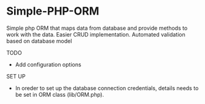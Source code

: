 Simple-PHP-ORM
==============

Simple php ORM that maps data from database and provide methods to work with the data.
Easier CRUD implementation.
Automated validation based on database model

TODO
 - Add configuration options

SET UP
- In oreder to set up the database connection credentials, details needs to be set in ORM class (lib/ORM.php).
